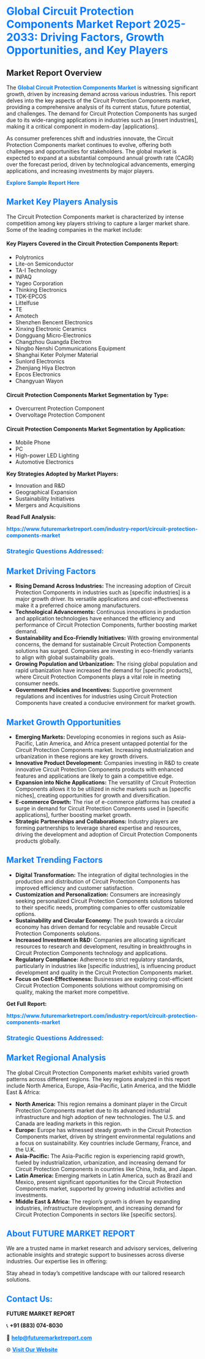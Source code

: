 <h1 style="color: #007BFF;">Global Circuit Protection Components Market Report 2025-2033: Driving Factors, Growth Opportunities, and Key Players</h1>

<section id="overview">
<h2>Market Report Overview</h2>
<p>The <a href="https://www.futuremarketreport.com/industry-report/circuit-protection-components-market" style="color: #007BFF; text-decoration: none;"><strong>Global Circuit Protection Components Market</strong></a> is witnessing significant growth, driven by increasing demand across various industries. This report delves into the key aspects of the Circuit Protection Components market, providing a comprehensive analysis of its current status, future potential, and challenges. The demand for Circuit Protection Components has surged due to its wide-ranging applications in industries such as [insert industries], making it a critical component in modern-day [applications].</p>
<p>As consumer preferences shift and industries innovate, the Circuit Protection Components market continues to evolve, offering both challenges and opportunities for stakeholders. The global market is expected to expand at a substantial compound annual growth rate (CAGR) over the forecast period, driven by technological advancements, emerging applications, and increasing investments by major players.</p>
</section>

<section id="overview">
<p><a href="https://www.futuremarketreport.com/request-sample/reportId=81571" style="color: #007BFF; text-decoration: none;"><strong>Explore Sample Report Here</strong></a></p>
</section>

<section id="key-players">
<h2 style="color: #007BFF;">Market Key Players Analysis</h2>
<p>The Circuit Protection Components market is characterized by intense competition among key players striving to capture a larger market share. Some of the leading companies in the market include:</p>
<h4>Key Players Covered in the Circuit Protection Components Report:</h4>
<ul><li>Polytronics</li><li>Lite-on Semiconductor</li><li>TA-I Technology</li><li>INPAQ</li><li>Yageo Corporation</li><li>Thinking Electronics</li><li>TDK-EPCOS</li><li>Littelfuse</li><li>TE</li><li>Amotech</li><li>Shenzhen Bencent Electronics</li><li>Xinxing Electronic Ceramics</li><li>Dongguang Micro-Electronics</li><li>Changzhou Guangda Electron</li><li>Ningbo Nenshi Communications Equipment</li><li>Shanghai Keter Polymer Material</li><li>Sunlord Electronics</li><li>Zhenjiang Hiya Electron</li><li>Epcos Electronics</li><li>Changyuan Wayon</li></ul>
<h4>Circuit Protection Components Market Segmentation by Type:</h4>
<ul><li>Overcurrent Protection Component</li><li>Overvoltage Protection Component</li></ul>

<h4>Circuit Protection Components Market Segmentation by Application:</h4>
<ul><li>Mobile Phone</li><li>PC</li><li>High-power LED Lighting</li><li>Automotive Electronics</li></ul>
<p><strong>Key Strategies Adopted by Market Players:</strong></p>
<ul>
<li>Innovation and R&D</li>
<li>Geographical Expansion</li>
<li>Sustainability Initiatives</li>
<li>Mergers and Acquisitions</li>
</ul>
</section>

<section>
<p><strong>Read Full Analysis: </strong></p><a href="https://www.futuremarketreport.com/industry-report/circuit-protection-components-market" style="color: #007BFF; text-decoration: none;"><strong>https://www.futuremarketreport.com/industry-report/circuit-protection-components-market</strong></a>
<h3 style="color: #007BFF;">Strategic Questions Addressed:</h3>
</section>

<section id="driving-factors">
<h2 style="color: #007BFF;">Market Driving Factors</h2>
<ul>
<li><strong>Rising Demand Across Industries:</strong> The increasing adoption of Circuit Protection Components in industries such as [specific industries] is a major growth driver. Its versatile applications and cost-effectiveness make it a preferred choice among manufacturers.</li>
<li><strong>Technological Advancements:</strong> Continuous innovations in production and application technologies have enhanced the efficiency and performance of Circuit Protection Components, further boosting market demand.</li>
<li><strong>Sustainability and Eco-Friendly Initiatives:</strong> With growing environmental concerns, the demand for sustainable Circuit Protection Components solutions has surged. Companies are investing in eco-friendly variants to align with global sustainability goals.</li>
<li><strong>Growing Population and Urbanization:</strong> The rising global population and rapid urbanization have increased the demand for [specific products], where Circuit Protection Components plays a vital role in meeting consumer needs.</li>
<li><strong>Government Policies and Incentives:</strong> Supportive government regulations and incentives for industries using Circuit Protection Components have created a conducive environment for market growth.</li>
</ul>
</section>

<section id="growth-opportunities">
<h2 style="color: #007BFF;">Market Growth Opportunities</h2>
<ul>
<li><strong>Emerging Markets:</strong> Developing economies in regions such as Asia-Pacific, Latin America, and Africa present untapped potential for the Circuit Protection Components market. Increasing industrialization and urbanization in these regions are key growth drivers.</li>
<li><strong>Innovative Product Development:</strong> Companies investing in R&D to create innovative Circuit Protection Components products with enhanced features and applications are likely to gain a competitive edge.</li>
<li><strong>Expansion into Niche Applications:</strong> The versatility of Circuit Protection Components allows it to be utilized in niche markets such as [specific niches], creating opportunities for growth and diversification.</li>
<li><strong>E-commerce Growth:</strong> The rise of e-commerce platforms has created a surge in demand for Circuit Protection Components used in [specific applications], further boosting market growth.</li>
<li><strong>Strategic Partnerships and Collaborations:</strong> Industry players are forming partnerships to leverage shared expertise and resources, driving the development and adoption of Circuit Protection Components products globally.</li>
</ul>
</section>

<section id="trending-factors">
<h2 style="color: #007BFF;">Market Trending Factors</h2>
<ul>
<li><strong>Digital Transformation:</strong> The integration of digital technologies in the production and distribution of Circuit Protection Components has improved efficiency and customer satisfaction.</li>
<li><strong>Customization and Personalization:</strong> Consumers are increasingly seeking personalized Circuit Protection Components solutions tailored to their specific needs, prompting companies to offer customizable options.</li>
<li><strong>Sustainability and Circular Economy:</strong> The push towards a circular economy has driven demand for recyclable and reusable Circuit Protection Components solutions.</li>
<li><strong>Increased Investment in R&D:</strong> Companies are allocating significant resources to research and development, resulting in breakthroughs in Circuit Protection Components technology and applications.</li>
<li><strong>Regulatory Compliance:</strong> Adherence to strict regulatory standards, particularly in industries like [specific industries], is influencing product development and quality in the Circuit Protection Components market.</li>
<li><strong>Focus on Cost-Effectiveness:</strong> Businesses are exploring cost-efficient Circuit Protection Components solutions without compromising on quality, making the market more competitive.</li>
</ul>
</section>

<section>
<p><strong>Get Full Report: </strong></p><a href="https://www.futuremarketreport.com/industry-report/circuit-protection-components-market" style="color: #007BFF; text-decoration: none;"><strong>https://www.futuremarketreport.com/industry-report/circuit-protection-components-market</strong></a>
<h3 style="color: #007BFF;">Strategic Questions Addressed:</h3>
</section>


<section id="regional-analysis">
<h2 style="color: #007BFF;">Market Regional Analysis</h2>
<p>The global Circuit Protection Components market exhibits varied growth patterns across different regions. The key regions analyzed in this report include North America, Europe, Asia-Pacific, Latin America, and the Middle East & Africa:</p>
<ul>
<li><strong>North America:</strong> This region remains a dominant player in the Circuit Protection Components market due to its advanced industrial infrastructure and high adoption of new technologies. The U.S. and Canada are leading markets in this region.</li>
<li><strong>Europe:</strong> Europe has witnessed steady growth in the Circuit Protection Components market, driven by stringent environmental regulations and a focus on sustainability. Key countries include Germany, France, and the U.K.</li>
<li><strong>Asia-Pacific:</strong> The Asia-Pacific region is experiencing rapid growth, fueled by industrialization, urbanization, and increasing demand for Circuit Protection Components in countries like China, India, and Japan.</li>
<li><strong>Latin America:</strong> Emerging markets in Latin America, such as Brazil and Mexico, present significant opportunities for the Circuit Protection Components market, supported by growing industrial activities and investments.</li>
<li><strong>Middle East & Africa:</strong> The region’s growth is driven by expanding industries, infrastructure development, and increasing demand for Circuit Protection Components in sectors like [specific sectors].</li>
</ul>
</section>

<footer>
<h2 style="color: #007BFF;">About FUTURE MARKET REPORT</h2>
<p>We are a trusted name in market research and advisory services, delivering actionable insights and strategic support to businesses across diverse industries. Our expertise lies in offering:</p>

<p>Stay ahead in today’s competitive landscape with our tailored research solutions.</p>

<h2 style="color: #007BFF;">Contact Us:</h2>
<p><strong>FUTURE MARKET REPORT</strong></p>
<p>📞 <strong>+91 (883) 074-8030</strong></p>
<p>📧 <strong><a href="mailto:help@futuremarketreport.com" style="color: #007BFF;">help@futuremarketreport.com</a></strong></p>
<p>🌐 <strong><a href="https://www.futuremarketreport.com/" style="color: #007BFF;">Visit Our Website</a></strong></p>
</footer>